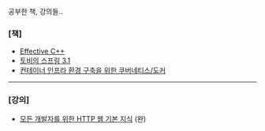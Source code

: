 공부한 책, 강의들..

### [책]
- [Effective C++](./book/effective_cpp)
- [토비의 스프링 3.1](./book/toby_spring_3_1)
- [컨테이너 인프라 환경 구축을 위한 쿠버네티스/도커](./book/k8s_1)
---
### [강의]

- [모든 개발자를 위한 HTTP 웹 기본 지식](https://www.inflearn.com/course/http-%EC%9B%B9-%EB%84%A4%ED%8A%B8%EC%9B%8C%ED%81%AC/dashboard) (완)
